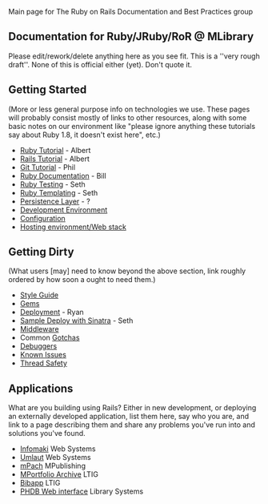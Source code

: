 Main page for The Ruby on Rails Documentation and Best Practices group

## Documentation for Ruby/JRuby/RoR @ MLibrary

Please edit/rework/delete anything here as you see fit. This is a ''very rough draft''. None of this is official either (yet). Don't quote it.

## Getting Started

(More or less general purpose info on technologies we use. These pages will probably consist mostly of links to other resources, along with some basic notes on our environment like "please ignore anything these tutorials say about Ruby 1.8, it doesn't exist here", etc.)

* [Ruby Tutorial](ruby-tutorial.md) - Albert
* [Rails Tutorial](rails-tutorial.md) - Albert
* [Git Tutorial](git-tutorial.md) - Phil
* [Ruby Documentation](ruby-documentation.md) - Bill
* [Ruby Testing](ruby-testing.md) - Seth
* [Ruby Templating](ruby-templating.md) - Seth
* [Persistence Layer](persistence-layer.md) - ?
* [Development Environment](development-environment.md)
* [Configuration](configuration.md)
* [Hosting environment/Web stack](hosting-environment.md)

## Getting Dirty

(What users [may] need to know beyond the above section, link roughly ordered by how soon a ought to need them.)

* [Style Guide](style.md)
* [Gems](gems.md)
* [Deployment](deployment.md) - Ryan
* [Sample Deploy with Sinatra](sinatra-with-torquebox-on-punch.md) - Seth
* [Middleware](middleware.md)
* Common [Gotchas](gotchas.md)
* [Debuggers](debuggers.md)
* [Known Issues](known-issues.md)
* [Thread Safety](thread-safety.md)

## Applications

What are you building using Rails?  Either in new development, or deploying an externally developed application, list them here, say who you are, and link to a page describing them and share any problems you've run into and solutions you've found.

* [Infomaki](infomaki.md) Web Systems
* [Umlaut](umlaut.md) Web Systems
* [mPach](mpach.md) MPublishing
* [MPortfolio Archive](mportfoilio.md) LTIG
* [Bibapp](bibapp.md) LTIG
* [PHDB Web interface](phdb-web-interface.md) Library Systems
